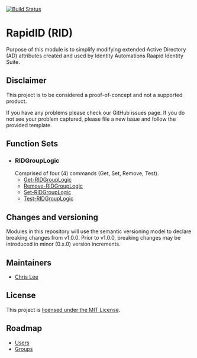 [![Build Status](https://dev.azure.com/chrislee1107/RapidID/_apis/build/status/RapidID-CI?branchName=master)](https://dev.azure.com/chrislee1107/RapidID/_build/latest?definitionId=1&branchName=master)

# RapidID (RID)

Purpose of this module is to simplify modifying extended Active Directory (AD) attributes created and used by Identity Automations Raapid Identity Suite.

## Disclaimer
This project is to be considered a proof-of-concept and not a supported product.

If you have any problems please check our GitHub issues page. If you do not see your problem captured, please file a new issue and follow the provided template.

## Function Sets
- ### RIDGroupLogic
    Comprised of four (4) commands (Get, Set, Remove, Test).
    - [Get-RIDGroupLogic](docs/Get-RIDGroupLogic.md)
    - [Remove-RIDGroupLogic](docs/Remove-RIDGroupLogic.md)
    - [Set-RIDGroupLogic](docs/Set-RIDGroupLogic.md)
    - [Test-RIDGroupLogic](docs/Test-RIDGroupLogic.md)

## Changes and versioning

Modules in this repository will use the semantic versioning model to declare breaking changes from v1.0.0. Prior to v1.0.0, breaking changes may be introduced in minor (0.x.0) version increments.

## Maintainers

 - [Chris Lee](https://github.com/clee1107)

## License

This project is [licensed under the MIT License](LICENSE).

## Roadmap

- [Users](ROADMAPUsers.md)
- [Groups](ROADMAPGroups.md)